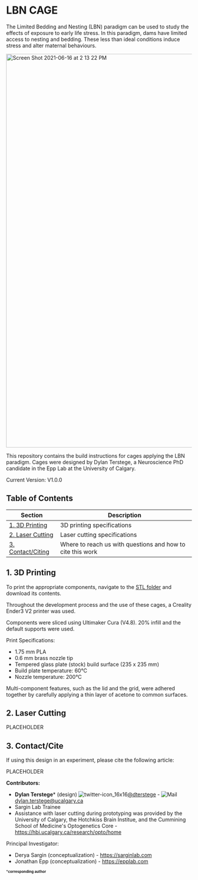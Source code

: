 LBN CAGE
========

The Limited Bedding and Nesting (LBN) paradigm can be used to study the effects of exposure to early life stress.  In this paradigm, dams have limited access to nesting and bedding.  These less than ideal conditions induce stress and alter maternal behaviours.

<img width="1065" alt="Screen Shot 2021-06-16 at 2 13 22 PM" src="https://user-images.githubusercontent.com/44174532/122286463-1ca26180-cead-11eb-9b0d-e1845f020743.png">

This repository contains the build instructions for cages applying the LBN paradigm.  Cages were designed by Dylan Terstege, a Neuroscience PhD candidate in the Epp Lab at the University of Calgary.

Current Version: V1.0.0

## Table of Contents

| Section  | Description | 
| ------------- | ------------- | 
| [1. 3D Printing](#print)   | 3D printing specifications  |
| [2. Laser Cutting](#cut)   | Laser cutting specifications  |
| [3. Contact/Citing](#contact)  | Where to reach us with questions and how to cite this work  |

<a name="print"/>

## 1. 3D Printing

To print the appropriate components, navigate to the [STL folder](https://github.com/dterstege/LBN_Cage/tree/main/LBN_Cage/STL) and download its contents.

Throughout the development process and the use of these cages, a Creality Ender3 V2 printer was used.

Components were sliced using Ultimaker Cura (V4.8).  20% infill and the default supports were used.

Print Specifications:

- 1.75 mm PLA
- 0.6 mm brass nozzle tip
- Tempered glass plate (stock) build surface (235 x 235 mm)
- Build plate temperature: 60°C
- Nozzle temperature: 200°C

Multi-component features, such as the lid and the grid, were adhered together by carefully applying a thin layer of acetone to common surfaces.

<a name="cut"/>

## 2. Laser Cutting

PLACEHOLDER

<a name="contact"/>

## 3. Contact/Cite

If using this design in an experiment, please cite the following article:

PLACEHOLDER

**Contributors:**
- **Dylan Terstege*** (design) ![twitter-icon_16x16](https://user-images.githubusercontent.com/44174532/113163958-e3d3e400-91fd-11eb-8d79-17906d8d3f25.png)[@dterstege](https://twitter.com/dterstege) - ![Mail](https://user-images.githubusercontent.com/44174532/113164412-50e77980-91fe-11eb-9282-dd83852578ce.png) dylan.terstege@ucalgary.ca
- Sargin Lab Trainee
- Assistance with laser cutting during prototyping was provided by the University of Calgary, the Hotchkiss Brain Institue, and the Cummining School of Medicine's Optogenetics Core - https://hbi.ucalgary.ca/research/opto/home

Principal Investigator:
- Derya Sargin (conceptualization) - https://sarginlab.com
- Jonathan Epp (conceptualization) - https://epplab.com

<sub><sup>***corresponding author**</sup></sub>


